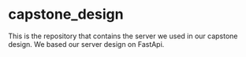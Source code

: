 # capstone_design
This is the repository that contains the server we used in our capstone design.
We based our server design on FastApi.
